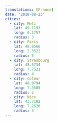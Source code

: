 ```yaml
---
translations: [France]
date: '2018-08-23'
cities:
  - city: Metz
    lat: 49.1193
    long: 6.1757
    radius: 3
  - city: Paris
    lat: 48.8566
    long: 2.3522
    radius: 5
  - city: Strasbourg
    lat: 48.5734
    long: 7.7521
    radius: 4
  - city: Colmar
    lat: 48.0794
    long: 7.3585
    radius: 2
  - city: Nice
    lat: 43.7102
    long: 7.2620
    radius: 3
---
```

